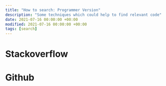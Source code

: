```yaml
---
title: "How to search: Programmer Version"
description: "Some techniques which could help to find relevant code"
date: 2021-07-16 00:00:00 +00:00
modified: 2021-07-16 00:00:00 +00:00
tags: [search]
---
```



# Stackoverflow

# Github

